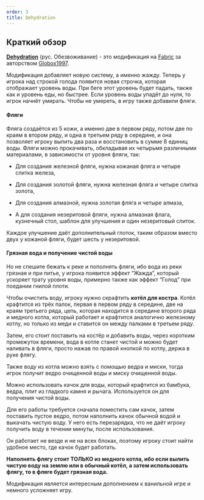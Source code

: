 ```yaml
---
order: 3
title: Dehydration
---
```


## **Краткий обзор**

[**Dehydration**](https://modrinth.com/mod/dehydration) (рус. Обезвоживание) - это модификация на [Fabric](https://fabricmc.net/) за авторством [Globox1997](https://modrinth.com/user/Globox1997).

Модификация добавляет новую систему, а именно жажду. Теперь у игрока над строкой голода появится новая строчка, которая отображает уровень воды. При беге этот уровень будет падать, также как и уровень еды, но быстрее. Если уровень воды упадёт до нуля, то игрок начнёт умирать. Чтобы не умереть, в игру также добавили фляги.

#### Фляги

Фляга создаётся из 5 кожи, а именно две в первом ряду, потом две по краям в втором ряду, и одна в третьем ряду в середине, и она позволяет игроку выпить два раза и восстановить в сумме 8 единиц воды. Фляги можно прокачивать, обкладывая их четырьмя различными материалами, в зависимости от уровня фляги, так:

-  Для создания железной фляги, нужна кожаная фляга и четыре слитка железа,

-  Для создания золотой фляги, нужна железная фляга и четыре слитка золота,

-  Для создания алмазной, нужна золотая фляга и четыре алмаза,

-  А для создания незеритовой фляги, нужна алмазная флага, кузнечный стол, шаблон для улучшения и один незеритовый слиток.

Каждое улучшение даёт дополнительный глоток, таким образом вместо двух у кожаной фляги, будет шесть у незеритовой.

#### Грязная вода и получение чистой воды

Но не спешите бежать к реке и пополнять фляги, ибо вода из реки грязная и при питье, у игрока появится эффект “Жажда”, который ускоряет трату уровня воды, примерно также как эффект “Голод” при поедании гнилой плоти.

Чтобы очистить воду, игроку нужно скрафтить **котёл для костра**. Котёл крафтится из трёх палок, первая в первом ряду в середине, две на краям третьего ряда, цепь, которая находится в середине второго ряда и медного котла, который работает и крафтится аналогично железному котлу, но только из меди и ставится он между палками в третьем ряду.

Затем, его стоит поставить на костёр и добавить воды, через коротким промежуток времени, вода в котле станет чистой и можно будет наливать в фляги, просто нажав по правой кнопкой по котлу, держа в руке флягу. 

Также воду из котла можно взять с помощью ведра и миски, тогда игрок получит ведро очищенной воды и миску очищенной воды.

Можно использовать качок для воды, который крафтится из бамбука, ведра, плит из гладкого камня и рычага. Используется он для получения чистой воды. 

Для его работы требуется сначала поместить сам качок, затем поставить пустое ведро, потом наполнить качок обычной водой и выкачать чистую воду. У него есть перезарядка, что не даёт игроку получить воду в течении минуты, после использования. 

Он работает не везде и не на всех блоках, поэтому игроку стоит найти удобное место, где качок будет работать.

**Наполнять флягу стоит ТОЛЬКО из медного котла, ибо если вылить чистую воду на землю или в обычный котёл, а затем использовать флягу, то в фляге будет грязная вода.**

Модификация является интересным дополнением к ванильной игре и немного усложняет игру.


